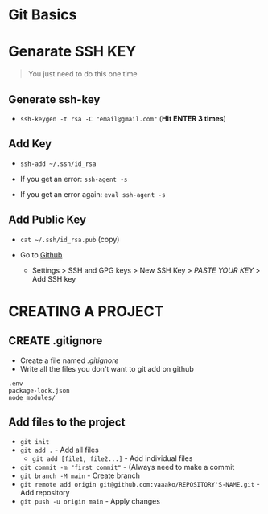 # Git Basics

#  Genarate SSH KEY
> You just need to do this one time

## Generate ssh-key
- `ssh-keygen -t rsa -C "email@gmail.com"` (**Hit ENTER 3 times**)

## Add Key
- `ssh-add ~/.ssh/id_rsa`

- If you get an error: `ssh-agent -s`
- If you get an error again: `eval ssh-agent -s`

## Add Public Key
- `cat ~/.ssh/id_rsa.pub` (copy)

- Go to <a href="https://github.com" target="_blank">Github</a>
	- Settings > SSH and GPG keys > New SSH Key > *PASTE YOUR KEY* > Add SSH key



# CREATING A PROJECT
## CREATE .gitignore
- Create a file named *.gitignore*
- Write all the files you don't want to git add on github

```.gitignore
.env
package-lock.json
node_modules/
```

## Add files to the project
- `git init`
- `git add .` - Add all files
	- `git add [file1, file2...]` - Add individual files
- `git commit -m "first commit"` - (Always need to make a commit
- `git branch -M main` - Create branch
- `git remote add origin git@github.com:vaaako/REPOSITORY'S-NAME.git` - Add repository
- `git push -u origin main` - Apply changes
